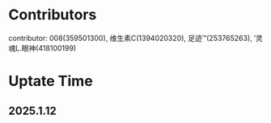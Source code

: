 ﻿# Contributors
contributor: 008(359501300), 维生素C(1394020320), 足迹™(253765263), ′灵魂L.眼神(418100199)

# Uptate Time
## 2025.1.12